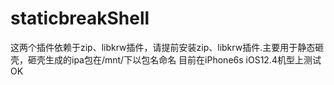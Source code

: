 # staticbreakShell
这两个插件依赖于zip、libkrw插件，请提前安装zip、libkrw插件.主要用于静态砸壳，砸壳生成的ipa包在/mnt/下以包名命名
目前在iPhone6s iOS12.4机型上测试OK
